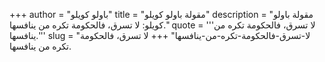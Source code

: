 +++
author = "باولو كويلو"
title = "مقولة باولو كويلو"
description = "مقولة باولو كويلو: لا تسرق، فالحكومة تكره من ينافسها."
quote = '''لا تسرق، فالحكومة تكره من ينافسها.''' 
slug = "لا-تسرق-فالحكومة-تكره-من-ينافسها"
+++
لا تسرق، فالحكومة تكره من ينافسها.
